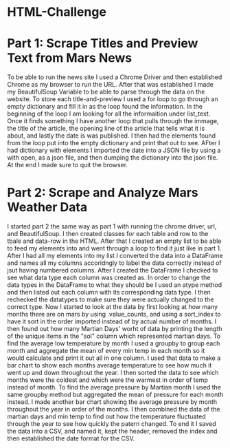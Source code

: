 # HTML-Challenge

# Part 1: Scrape Titles and Preview Text from Mars News
  To be able to run the news site I used a Chrome Driver and then established Chrome as my browser to run the URL.  After that was established I made my BeautifulSoup Variable to be able to parse through the data on the website. To store each title-and-preview I used a for loop to go through an empty dictionary and fill it in as the loop found the information.  In the beginning of the loop I am looking for all the informaition under list_text.  Once it finds something I have another loop that pulls through the immage, the title of the article, the opening line of the article that tells what it is about, and lastly the date is was published. I then had the elements found from the loop put into the empty dictionary and print that out to see. AFter I had dictionary with elements I imported the date into a JSON file by using a with open, as a json file, and then dumping the dictionary into the json file.  At the end I made sure to quit the browser.
  
# Part 2: Scrape and Analyze Mars Weather Data
  I started part 2 the same way as part 1 with running the chrome driver, url, and BeautifulSoup.  I then created classes for each table and row to the tbale and data-row in the HTML. After that I created an empty list to be able to feed my elements into and went through a loop to find it just like in part 1. After I had all my elements into my list I converted the data into a DataFrame and names all my columns accoridngly to label the data correctly instead of jsut having numbered columns.  After I created the DataFrame I checked to see what data type each column was created as.  In order to change the data types in the DataFrame to what they should be I used an atype method and then listed out each column with its corresponding data type.  I then rechecked the datatypes to make sure they were actually changed to the correct type.  Now I started to look at the data by first looking at how many months there are on mars by using .value_counts, and using a sort_index to have it sort in the order imported instead of by actual number of months. I then found out how many Martian Days' worht of data by printing the length of the unique items in the "sol" column which represented martian days. To find the average low temperature by month I used a groupby to group each month and aggregate the mean of every min temp in each month so it would calculate and print it out all in one column. I used that data to make a bar chart to show each months average temperature to see how much it went up and down throughout the year.  I then sorted the data to see which months were the coldest and which were the warmest in order of temp instead of month. To find the average pressure by Martian month I used the same groupby method but aggregated the mean of pressure for each month instead.  I made another bar chart showing the average pressure by month throughout the year in order of the months.  I then combined the data of the martian days and min temp to find out how the temperature fluctuated through the year to see how quickly the patern changed.  To end it I saved the data into a CSV, and named it, kept the header, removed the index and then established the date format for the CSV.
